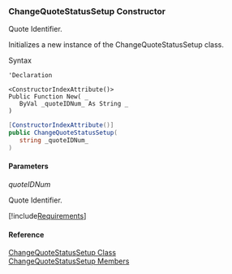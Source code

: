 ﻿### ChangeQuoteStatusSetup Constructor

Quote Identifier.

Initializes a new instance of the ChangeQuoteStatusSetup class.

Syntax

```vbnet
'Declaration

<ConstructorIndexAttribute()>
Public Function New( _
   ByVal _quoteIDNum_ As String _
)
```

```csharp
[ConstructorIndexAttribute()]
public ChangeQuoteStatusSetup( 
   string _quoteIDNum_
)
```

#### Parameters

_quoteIDNum_

Quote Identifier.

[!include[Requirements](../partials/requirements.md)]

#### Reference

[ChangeQuoteStatusSetup Class](FChoice.Toolkits.Clarify~FChoice.Toolkits.Clarify.Sales.ChangeQuoteStatusSetup.md)  
[ChangeQuoteStatusSetup Members](FChoice.Toolkits.Clarify~FChoice.Toolkits.Clarify.Sales.ChangeQuoteStatusSetup_members.md)